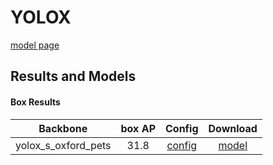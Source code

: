 # YOLOX

[model page](../../../yolox/README.md)

## Results and Models

#### Box Results

|      Backbone       | box AP |              Config              |                                                        Download                                                        |
| :-----------------: | :----: | :------------------------------: | :--------------------------------------------------------------------------------------------------------------------: |
| yolox_s_oxford_pets |  31.8  | [config](yolox_s_oxford_pets.py) | [model](https://github.com/okotaku/dethub-weights/releases/download/v0.1.1oxfordpets/yolox_s_oxford_pets-cebf28f4.pth) |

